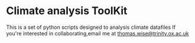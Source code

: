 # Climate analysis ToolKit

This is a set of python scripts designed to analysis climate datafiles
If you're interested in collaborating,email me at thomas.wise@trinity.ox.ac.uk

